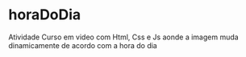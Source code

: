 # horaDoDia
Atividade Curso em video com Html, Css e Js aonde a imagem muda dinamicamente de acordo com a hora do dia
